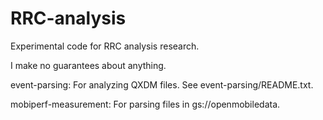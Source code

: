RRC-analysis
============

Experimental code for RRC analysis research.

I make no guarantees about anything.

event-parsing:
    For analyzing QXDM files.
    See event-parsing/README.txt.

mobiperf-measurement:
    For parsing files in gs://openmobiledata.
